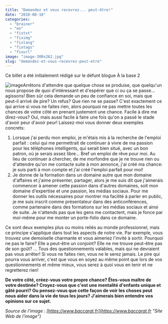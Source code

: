 ```yaml
---
title: "Demandez et vous recevrez... peut-être!"
date: "2010-08-18"
categories: 
  - "brainer"
  - "en"
  - "fixtxt"
  - "fiximg"
  - "fixlang"
  - "fixtags"
  - "fixurl"
image: "image-300x262.jpg"
slug: "demandez-et-vous-recevrez-peut-etre"
---
```


Ce billet a été initialement rédigé sur le défunt blogue À la base 2

![](images/image-300x262.jpg "image")Arrêtons d'attendre que quelque chose se produise, que quelqu'un nous propose de quoi d'intéressant et d'espérer que ci ou ça se passe... agissons! Bien sûr cela demande un peu de confiance en soi, mais que peut-il arrivé de pire? Un refus? Que rien ne se passe? C'est exactement ce qui arrive si vous ne faites rien, alors pourquoi ne pas mettre toutes les chances de votre côté en prenant justement une chance. Facile à dire me direz-vous? Oui, mais aussi facile à faire une fois qu'on a passé le stade d'avoir peur d'avoir peur! Laissez-moi vous donner deux exemples concrets:

1. Lorsque j'ai perdu mon emploi, je m'étais mis à la recherche de l'emploi parfait : celui qui me permettrait de continuer à vivre de ma passion pour les téléphones intelligents, qui serait bien situé, avec un bon patron, où je serais assez libre... Bref un emploi de rêve pour moi. Au lieu de continuer à chercher, de me morfondre que je ne trouve rien ou d'attendre qu'on me contacte suite à mon annonce, j'ai créé ma chance: je suis parti à mon compte et j'ai créé l'emploi parfait pour moi!
2. Je donne de la formation dans un domaine autre que mon domaine d'affaires et j'aime présenter, partager, alors je me suis dit que j'aimerais commencer à amener cette passion dans d'autres domaines, soit mon domaine d'expertise et une passion, les médias sociaux. Pour me donner les outils nécessaires pour montrer ma facilité à parler en public, je me suis inscrit comme présentateur dans des anticonférences, comme partenaire dans des formations sur les médias sociaux et ainsi de suite. Je n'attends pas que les gens me contactent, mais je fonce par moi-même pour me monter un porte-folio dans ce domaine.

Ce sont deux exemples plus ou moins reliés au monde professionnel, mais ce principe s'applique dans tout les aspects de notre vie. Par exemple, vous trouvez une demoiselle charmante et vous aimeriez l'invité à sortir. Pourquoi ne pas le faire? Elle a peut-être un conjoint? Elle ne me trouve peut-être pas de son goût? ... Tous des questionnements valables, mais qui ne devraient pas vous arrêter! Si vous ne faites rien, vous ne le serez jamais. Le pire qui pourra vous arriver, c'est que vous en soyez au même point que lors de vos questionnements et même mieux, vous serez à quoi vous en tenir et ne regretterez rien!

**De votre côté, créez-vous votre propre chance? Êtes-vous maître de votre destinée? Croyez-vous que c'est une mentalité d'enfants unique et gâté pourri? Ou pensez-vous que cette façon de voir les choses peut nous aider dans la vie de tous les jours? J'aimerais bien entendre vos opinions sur ce sujet.**

_Source de l'image : [https://www.baccarat.fr](https://www.baccarat.fr "Site Web de l'image")_
